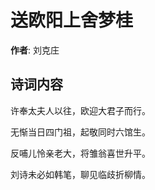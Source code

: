 # 送欧阳上舍梦桂

**作者**: 刘克庄

## 诗词内容

许奉太夫人以往，欧迎大君子而行。

无惭当日四门祖，起敬同时六馆生。

反哺儿怜亲老大，将雏翁喜世升平。

刘诗未必如韩笔，聊见临歧折柳情。

